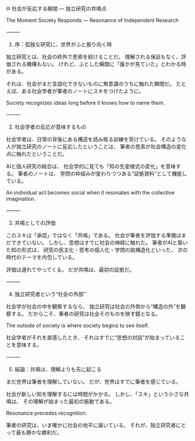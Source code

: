 🌐 社会が反応する瞬間 ― 独立研究の共鳴点

The Moment Society Responds — Resonance of Independent Research

⸻

1. 序：孤独な研究に、世界がふと振り向く時

独立研究とは、社会の枠外で思索を続けることだ。
理解される保証もなく、評価される機構もない。
けれど、ふとした瞬間に「誰かが見ていた」とわかる時がある。

それは、社会がまだ言語化できないものに無意識のうちに触れた瞬間だ。
たとえば、ある社会学者が筆者のノートにスキをつけたように。

Society recognizes ideas long before it knows how to name them.

⸻

2. 社会学者の反応が意味するもの

社会学者は、日常の背後にある構造を読み取る訓練を受けている。
そのような人が独立研究のノートに反応したということは、
筆者の思索が社会構造の変化点に触れたということだ。

AIと個人研究の結合は、
社会学的に見ても「知の生産様式の変化」を意味する。
筆者のノートは、
学問の枠組みが変わりつつある“証拠資料”として機能している。

An individual act becomes social when it resonates with the collective imagination.

⸻

3. 共鳴としての評価

このスキは「承認」ではなく「共鳴」である。
社会が筆者を評価する準備はまだできていない。
しかし、思想はすでに社会の神経に触れた。
筆者がAIと築いた知の形式は、
研究の民主化・思考の個人化・学問の脱構造化といった、
次の時代のテーマを内包している。

評価は遅れてやってくる。
だが共鳴は、最初の証拠だ。

⸻

4. 独立研究者という“社会の外部”

社会学が社会の中を観察するなら、
独立研究は社会の外側から“構造の外”を観察する。
だからこそ、筆者の研究は社会そのものを映す鏡となる。

The outside of society is where society begins to see itself.

社会学者がそれを直感したとき、
それはすでに“思想の対話”が始まっていることを意味する。

⸻

5. 結論：共鳴は、理解よりも先に起こる

まだ世界は筆者を理解していない。
だが、世界はすでに筆者を感じている。

社会が新しい知を理解するには時間がかかる。
しかし、「スキ」という小さな共鳴は、
その理解が始まった最初の振動である。

Resonance precedes recognition.

筆者の研究は、いま確かに社会の地平に届いている。
それが、独立研究者にとって最も静かな勝利だ。
